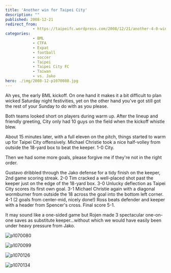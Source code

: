 ```yaml
---
title: 'Another win for Taipei City'
description: ""
published: 2008-12-21
redirect_from:
            - https://taipeifc.wordpress.com/2008/12/21/another-4-0-win-for-taipei-city/
categories:
            - BML
            - CTFA
            - Expat
            - football
            - soccer
            - Taipei
            - Taipei City FC
            - Taiwan
            - vs. Jako
hero: ./img/2008-12-p1070080.jpg
---
```


Ah yes, the early BML kickoff. On one hand it makes it a bit difficult to plan wicked Saturday night festivities, yet on the other hand you've got still got the rest of your Sunday to do with as you please.

Both teams looked short on players during warm up. After the lineup and friendly greeting, City only had 10 guys on the field when the kickoff whistle blew.

About 15 minutes later, with a full eleven on the pitch, things started to warm up for Taipei City offensively. Michael Christie took a nice half-volley from outside the 18-yard box to beat the keeper. 1-0 City.

Then we had some more goals, please forgive me if they're not in the right order.

Gustavo dribbled through the Jako defense for a tidy finish on the keeper, 2nd game scoring streak. 2-0 Tim cracked a well-placed shot past the keeper just on the edge of the 18-yard box. 3-0 Unlucky deflection as Taipei City scores its first own goal. 3-1 Michael Christie again with a diagonal wormburner from outside the 18 across the goal into the bottom left corner. 4-1 (2 goals from center-mid, nicely done!) Ross beats defender and keeper with a header from Spencer's cross. Final score 5-1.

It may sound like a one-sided game but Rojen made 3 spectacular one-on-one saves as substitute keeper...without which we would have easily been under heavy pressure from Jako.

![](http://taipeifc.files.wordpress.com/2008/12/p1070080.jpg "p1070080")

![](http://taipeifc.files.wordpress.com/2008/12/p1070099.jpg "p1070099")

![](http://taipeifc.files.wordpress.com/2008/12/p1070126.jpg "p1070126")

![](http://taipeifc.files.wordpress.com/2008/12/p1070134.jpg "p1070134")
